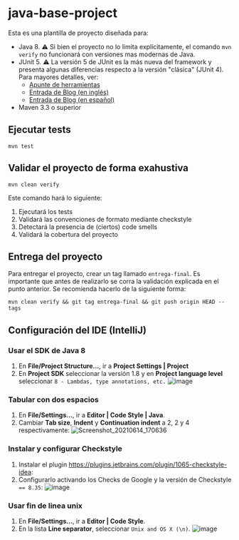 # java-base-project

Esta es una plantilla de proyecto diseñada para: 

* Java 8. :warning: Si bien el proyecto no lo limita explícitamente, el comando `mvn verify` no funcionará con versiones mas modernas de Java. 
* JUnit 5. :warning: La versión 5 de JUnit es la más nueva del framework y presenta algunas diferencias respecto a la versión "clásica" (JUnit 4). Para mayores detalles, ver: 
  *  [Apunte de herramientas](https://docs.google.com/document/d/1VYBey56M0UU6C0689hAClAvF9ILE6E7nKIuOqrRJnWQ/edit#heading=h.dnwhvummp994)
  *  [Entrada de Blog (en inglés)](https://www.baeldung.com/junit-5-migration) 
  *  [Entrada de Blog (en español)](https://www.paradigmadigital.com/dev/nos-espera-junit-5/)
* Maven 3.3 o superior

## Ejecutar tests

```
mvn test
```

## Validar el proyecto de forma exahustiva

```
mvn clean verify
```

Este comando hará lo siguiente:

 1. Ejecutará los tests
 2. Validará las convenciones de formato mediante checkstyle
 3. Detectará la presencia de (ciertos) code smells
 4. Validará la cobertura del proyecto

## Entrega del proyecto

Para entregar el proyecto, crear un tag llamado `entrega-final`. Es importante que antes de realizarlo se corra la validación
explicada en el punto anterior. Se recomienda hacerlo de la siguiente forma:

```
mvn clean verify && git tag entrega-final && git push origin HEAD --tags
```

## Configuración del IDE (IntelliJ)

### Usar el SDK de Java 8

1. En **File/Project Structure...**, ir a **Project Settings | Project**
2. En **Project SDK** seleccionar la versión 1.8 y en **Project language level** seleccionar `8 - Lambdas, type annotations, etc.`
![image](https://user-images.githubusercontent.com/39303639/142300569-24dd57c4-a25d-40b4-ac77-7111912dbcc5.png)

### Tabular con dos espacios

1. En **File/Settings...**, ir a **Editor | Code Style | Java**.
2. Cambiar **Tab size**, **Indent** y **Continuation indent** a 2, 2 y 4 respectivamente:
![Screenshot_20210614_170636](https://user-images.githubusercontent.com/39303639/142298802-47b30a7d-f22b-441a-84a1-5241cb9354a8.png)

### Instalar y configurar Checkstyle

1. Instalar el plugin https://plugins.jetbrains.com/plugin/1065-checkstyle-idea:
2. Configurarlo activando los Checks de Google y la versión de Checkstyle `== 8.35`:
![image](https://user-images.githubusercontent.com/39303639/142299662-ca0ed8f5-03e2-4811-b0eb-0549926f422b.png)

### Usar fin de linea unix
1. En **File/Settings...**, ir a **Editor | Code Style**.
2. En la lista **Line separator**, seleccionar `Unix and OS X (\n)`.
 ![image](https://user-images.githubusercontent.com/39303639/142300119-8a7a0ae4-2fec-44a7-9bfb-796b93bdea04.png)

